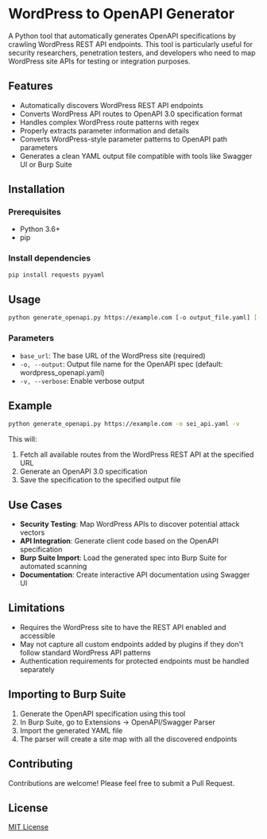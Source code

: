 # WordPress to OpenAPI Generator

A Python tool that automatically generates OpenAPI specifications by crawling WordPress REST API endpoints. This tool is particularly useful for security researchers, penetration testers, and developers who need to map WordPress site APIs for testing or integration purposes.

## Features

- Automatically discovers WordPress REST API endpoints
- Converts WordPress API routes to OpenAPI 3.0 specification format
- Handles complex WordPress route patterns with regex
- Properly extracts parameter information and details
- Converts WordPress-style parameter patterns to OpenAPI path parameters
- Generates a clean YAML output file compatible with tools like Swagger UI or Burp Suite

## Installation

### Prerequisites

- Python 3.6+
- pip

### Install dependencies

```bash
pip install requests pyyaml
```

## Usage

```bash
python generate_openapi.py https://example.com [-o output_file.yaml] [-v]
```

### Parameters

- `base_url`: The base URL of the WordPress site (required)
- `-o, --output`: Output file name for the OpenAPI spec (default: wordpress_openapi.yaml)
- `-v, --verbose`: Enable verbose output

## Example

```bash
python generate_openapi.py https://example.com -o sei_api.yaml -v
```

This will:
1. Fetch all available routes from the WordPress REST API at the specified URL
2. Generate an OpenAPI 3.0 specification
3. Save the specification to the specified output file

## Use Cases

- **Security Testing**: Map WordPress APIs to discover potential attack vectors
- **API Integration**: Generate client code based on the OpenAPI specification
- **Burp Suite Import**: Load the generated spec into Burp Suite for automated scanning
- **Documentation**: Create interactive API documentation using Swagger UI

## Limitations

- Requires the WordPress site to have the REST API enabled and accessible
- May not capture all custom endpoints added by plugins if they don't follow standard WordPress API patterns
- Authentication requirements for protected endpoints must be handled separately

## Importing to Burp Suite

1. Generate the OpenAPI specification using this tool
2. In Burp Suite, go to Extensions → OpenAPI/Swagger Parser
3. Import the generated YAML file
4. The parser will create a site map with all the discovered endpoints

## Contributing

Contributions are welcome! Please feel free to submit a Pull Request.

## License

[MIT License](LICENSE)
